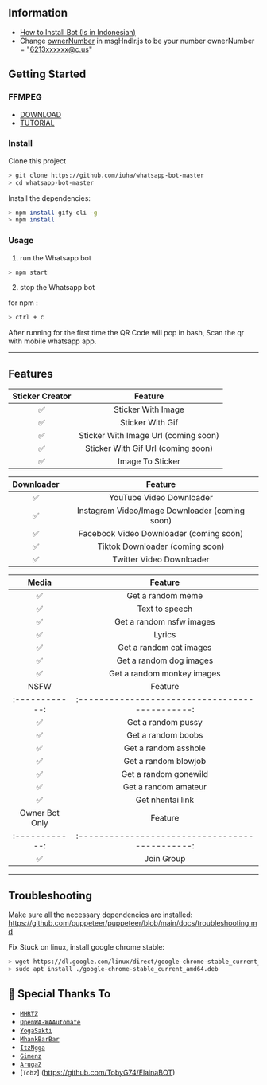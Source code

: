 ## Information

- [How to Install Bot (Is in Indonesian)](https://youtu.be/41Xj_Kg4DCM)
- Change [ownerNumber](https://github.com/iuha/whatsapp-bot-master/blob/main/msgHndlr.js#L82) in msgHndlr.js to be your number
ownerNumber = "6213xxxxxx@c.us"

## Getting Started

### FFMPEG
- [DOWNLOAD](https://ffmpeg.org/)
- [TUTORIAL](https://youtu.be/04Gf6TEnmjk)

### Install
Clone this project

```bash
> git clone https://github.com/iuha/whatsapp-bot-master
> cd whatsapp-bot-master
```

Install the dependencies:

```bash
> npm install gify-cli -g
> npm install
```

### Usage
1. run the Whatsapp bot

```bash
> npm start
```

2. stop the Whatsapp bot

for npm :
```bash
> ctrl + c
```

After running for the first time the QR Code will pop in bash, Scan the qr with mobile whatsapp app.

---
## Features

| Sticker Creator |                Feature           |
| :-----------: | :--------------------------------: |
|       ✅       | Sticker With Image          |
|       ✅       | Sticker With Gif                    |
|       ✅       | Sticker With Image Url (coming soon)                       |
|       ✅       | Sticker With Gif Url  (coming soon) |
|       ✅       | Image To Sticker   |


| Downloader |                     Feature                |
| :------------: | :---------------------------------------------: |
|       ✅        |   YouTube Video Downloader                    |
|       ✅        |   Instagram Video/Image Downloader (coming soon)           |
|       ✅        |   Facebook Video Downloader (coming soon)                 |
|       ✅        |  Tiktok Downloader (coming soon)                 |
|       ✅        |   Twitter Video Downloader         |

| Media  |                     Feature                     |
| :------------: | :---------------------------------------------: |
|       ✅        |   Get a random meme             |
|       ✅        |   Text to speech                |
|       ✅        |   Get a random nsfw images     |
|       ✅        |   Lyrics    |
|       ✅        |   Get a random cat images       |
|       ✅        |   Get a random dog images       |
|      ✅       |   Get a random monkey images                    |
| NSFW  |                     Feature                     |
| :------------: | :---------------------------------------------: |
|       ✅        |   Get a random pussy             |
|       ✅        |   Get a random boobs				|
|       ✅        |   Get a random asshole     |
|       ✅        |   Get a random blowjob    |
|       ✅        |   Get a random gonewild       |
|       ✅        |   Get a random amateur       |
|       ✅        |   Get nhentai link                    |
 Owner Bot Only  |              Feature                |
| :------------: | :---------------------------------------------: |
|       ✅        |   Join Group                      |

---

## Troubleshooting
Make sure all the necessary dependencies are installed: https://github.com/puppeteer/puppeteer/blob/main/docs/troubleshooting.md

Fix Stuck on linux, install google chrome stable: 
```bash
> wget https://dl.google.com/linux/direct/google-chrome-stable_current_amd64.deb
> sudo apt install ./google-chrome-stable_current_amd64.deb
```

## 🙏 Special Thanks To

* [`MHRTZ`](https://github.com/MRHRTZ) 
* [`OpenWA-WAAutomate`](https://github.com/open-wa/wa-automate-nodejs) 
* [`YogaSakti`](https://github.com/YogaSakti/imageToSticker) 
* [`MhankBarBar`](https://github.com/MhankBarBar/whatsapp-bot) 
* [`ItzNgga`](https://github.com/ItzNgga/wa-bot.js) 
* [`Gimenz`](https://github.com/Gimenz) 
* [`ArugaZ`](https://github.com/ArugaZ/whatsapp-bot) 
* [`Tobz`] (https://github.com/TobyG74/ElainaBOT)